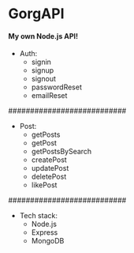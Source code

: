 # GorgAPI
#### My own Node.js API!

* Auth:
  - signin
  - signup
  - signout
  - passwordReset
  - emailReset

###########################

* Post:
  - getPosts
  - getPost
  - getPostsBySearch
  - createPost
  - updatePost
  - deletePost
  - likePost

###########################

* Tech stack:
  - Node.js
  - Express
  - MongoDB
